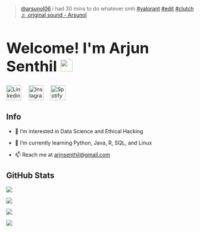 <blockquote class="tiktok-embed" cite="https://www.tiktok.com/@arsunol06/video/7095891572696288555" data-video-id="7095891572696288555" style="max-width: 605px;min-width: 325px;" > <section> <a target="_blank" title="@arsunol06" href="https://www.tiktok.com/@arsunol06">@arsunol06</a> i had 30 mins to do whatever smh <a title="valorant" target="_blank" href="https://www.tiktok.com/tag/valorant">#valorant</a> <a title="edit" target="_blank" href="https://www.tiktok.com/tag/edit">#edit</a> <a title="clutch" target="_blank" href="https://www.tiktok.com/tag/clutch">#clutch</a> <a target="_blank" title="♬ original sound - Arsunol" href="https://www.tiktok.com/music/original-sound-7095891550537780014">♬ original sound - Arsunol</a> </section> </blockquote> <script async src="https://www.tiktok.com/embed.js"></script>
<h1 style="font-size:40px;">Welcome! I'm Arjun Senthil <img src="https://raw.githubusercontent.com/ParadoxFlame/ParadoxFlame/master/wave.gif" width="32px"> </h1>

[<img src='https://api.iconify.design/logos/linkedin-icon.svg' alt='Linkedin' height='40'>](https://www.linkedin.com/in/arjun-senthil-9475b119a/) &nbsp;
&nbsp;
[<img src='https://api.iconify.design/akar-icons/instagram-fill.svg?color=%23e4405f' alt='Instagram' height='40'>](https://www.instagram.com/arjun_senthil19/) &nbsp;
&nbsp;
[<img src='https://api.iconify.design/logos/spotify-icon.svg' alt='Spotify' height='40'>](https://open.spotify.com/user/arjun12367) &nbsp;

## Info

- 👀 I’m interested in Data Science and Ethical Hacking

- 🌱 I’m currently learning Python, Java, R, SQL, and Linux

- 📫 Reach me at arjnsenthil@gmail.com

## GitHub Stats

![](https://github-readme-stats.vercel.app/api?username=Arjun-S19&theme=merko)

![](https://github-readme-streak-stats.herokuapp.com/?user=Arjun-S19&theme=merko)

![](https://github-readme-stats.vercel.app/api/top-langs/?username=Arjun-S19&theme=merko&layout=large)

![](https://komarev.com/ghpvc/?username=Arjun-S19&theme=merko)


